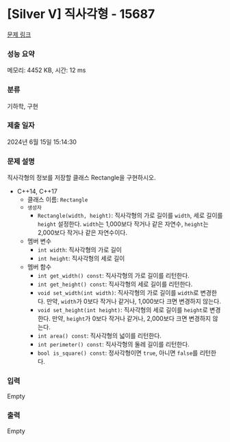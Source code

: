 # [Silver V] 직사각형 - 15687 

[문제 링크](https://www.acmicpc.net/problem/15687) 

### 성능 요약

메모리: 4452 KB, 시간: 12 ms

### 분류

기하학, 구현

### 제출 일자

2024년 6월 15일 15:14:30

### 문제 설명

<p>직사각형의 정보를 저장할 클래스 Rectangle을 구현하시오.</p>

<ul>
	<li>C++14, C++17
	<ul>
		<li>클래스 이름: <code>Rectangle</code></li>
		<li><code>생성자</code>
		<ul>
			<li><code>Rectangle(width, height)</code>: 직사각형의 가로 길이를 <code>width</code>, 세로 길이를 <code>height</code> 설정한다. <code>width</code>는 1,000보다 작거나 같은 자연수, <code>height</code>는 2,000보다 작거나 같은 자연수이다.</li>
		</ul>
		</li>
		<li>멤버 변수
		<ul>
			<li><code>int width</code>: 직사각형의 가로 길이</li>
			<li><code>int height</code>: 직사각형의 세로 길이</li>
		</ul>
		</li>
		<li>멤버 함수
		<ul>
			<li><code>int get_width() const</code>: 직사각형의 가로 길이를 리턴한다.</li>
			<li><code>int get_height() const</code>: 직사각형의 세로 길이를 리턴한다.</li>
			<li><code>void set_width(int width)</code>: 직사각형의 가로 길이를 <code>width</code>로 변경한다. 만약, <code>width</code>가 0보다 작거나 같거나, 1,000보다 크면 변경하지 않는다.</li>
			<li><code>void set_height(int height)</code>: 직사각형의 세로 길이를 <code>height</code>로 변경한다. 만약, <code>height</code>가 0보다 작거나 같거나, 2,000보다 크면 변경하지 않는다.</li>
			<li><code>int area() const</code>: 직사각형의 넓이를 리턴한다.</li>
			<li><code>int perimeter() const</code>: 직사각형의 둘레 길이를 리턴한다.</li>
			<li><code>bool is_square() const</code>: 정사각형이면 <code>true</code>, 아니면 <code>false</code>를 리턴한다.</li>
		</ul>
		</li>
	</ul>
	</li>
</ul>

### 입력 

 Empty

### 출력 

 Empty

